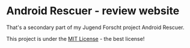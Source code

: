 # Android Rescuer - review website #

That's a secondary part of my Jugend Forscht project Android Rescuer.

This project is under the [MIT License](LICENSE) - the best license!
